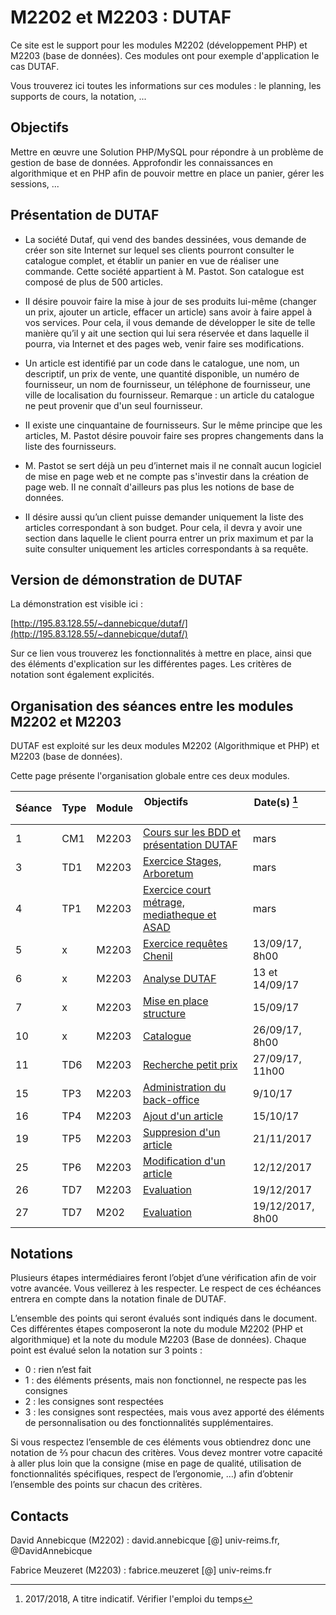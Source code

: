 # M2202 et M2203 : DUTAF

Ce site est le support pour les modules M2202 (développement PHP) et M2203 (base de données). Ces modules ont pour exemple 
d'application le cas DUTAF.

Vous trouverez ici toutes les informations sur ces modules : le planning, les supports de cours, la notation, ...

## Objectifs

Mettre en œuvre une Solution PHP/MySQL pour répondre à un problème de gestion de base de données. Approfondir les connaissances en algorithmique et en PHP afin de pouvoir mettre en place un panier, gérer les sessions, ...

## Présentation de DUTAF

* La société Dutaf, qui vend des bandes dessinées, vous demande de créer son site Internet sur lequel ses clients pourront consulter le catalogue complet, et établir un panier en vue de réaliser une commande. Cette société appartient à M. Pastot. Son catalogue est composé de plus de 500 articles. 

* II désire pouvoir faire la mise à jour de ses produits lui-même (changer un prix, ajouter un article, effacer un article) sans avoir à faire appel à vos services. Pour cela, il vous demande de développer le site de telle manière qu’il y ait une section qui lui sera réservée et dans laquelle il pourra, via Internet et des pages web, venir faire ses modifications. 

* Un article est identifié par un code dans le catalogue, une nom, un descriptif, un prix de vente, une quantité disponible, un numéro de fournisseur, un nom de fournisseur, un téléphone de fournisseur, une ville de localisation du fournisseur. Remarque : un article du catalogue ne peut provenir que d'un seul fournisseur. 

* II existe une cinquantaine de fournisseurs. Sur le même principe que les articles, M. Pastot désire pouvoir faire ses propres changements dans la liste des fournisseurs. 

* M. Pastot se sert déjà un peu d’internet mais il ne connaît aucun logiciel de mise en page web et ne compte pas s'investir dans la création de page web. II ne connaît d'ailleurs pas plus les notions de base de données. 

* II désire aussi qu’un client puisse demander uniquement la liste des articles correspondant à son budget. Pour cela, il devra y avoir une section dans laquelle le client pourra entrer un prix maximum et par la suite consulter uniquement les articles correspondants à sa requête. 

## Version de démonstration de DUTAF

La démonstration est visible ici : 

[http://195.83.128.55/~dannebicque/dutaf/](http://195.83.128.55/~dannebicque/dutaf/)

Sur ce lien vous trouverez les fonctionnalités à mettre en place, ainsi que des éléments d'explication sur les différentes pages. Les critères de notation sont également explicités.


## Organisation des séances entre les modules M2202 et M2203

DUTAF est exploité sur les deux modules M2202 (Algorithmique et PHP) et M2203 (base de données).

Cette page présente l'organisation globale entre ces deux modules.


| Séance | Type  | Module | Objectifs                                         | Date(s) [^1]            |
| ------ | ----- | ------ | --------------------------------------------------| ----------------------- |
|    1   | CM1 | M2203 | [Cours sur les BDD et présentation DUTAF](M2203-seance-1.md) | mars |
|    3   | TD1 | M2203 | [Exercice Stages, Arboretum](M2203-seance-2.md)  | mars |
| 4 | TP1 | M2203 | [Exercice court métrage, mediatheque et ASAD](M2203-seance-3.md)  | mars |
| 5 | x | M2203 | [Exercice requêtes Chenil](M2203-seance-4.md) | 13/09/17, 8h00 |
| 6 | x | M2203 | [Analyse DUTAF](M2203-seance-5.md)  | 13 et 14/09/17 |
| 7 | x | M2203 | [Mise en place structure](M2203-seance-6.md) | 15/09/17 |
| 10 | x | M2203 | [Catalogue](M2203-seance-7.md)  | 26/09/17, 8h00 |
| 11 | TD6 | M2203 | [Recherche petit prix](M2203-seance-8.md) | 27/09/17, 11h00 |
| 15 | TP3 | M2203 | [Administration du back-office](M2203-seance-9.md)  | 9/10/17 |
| 16 | TP4 | M2203 | [Ajout d'un article](M2203-seance-10.md) | 15/10/17 |
| 19 | TP5 | M2203 | [Suppresion d'un article](M2203-seance-11.md) | 21/11/2017 |
| 25 | TP6 | M2203 | [Modification d'un article](M2203-seance-12.md) | 12/12/2017 |
| 26 | TD7 | M2203 | [Evaluation](M2203-seance-13.md) | 19/12/2017 |
| 27 | TD7 | M202 | [Evaluation](M2202-seance-14.md)| 19/12/2017, 8h00 |


[^1]: 2017/2018, A titre indicatif. Vérifier l'emploi du temps

## Notations

Plusieurs étapes intermédiaires feront l’objet d’une vérification afin de voir votre avancée. Vous veillerez à les respecter. Le respect de ces échéances entrera en compte dans la notation finale de DUTAF.

L’ensemble des points qui seront évalués sont indiqués dans le document. Ces différentes étapes composeront la note du module M2202 (PHP et algorithmique) et la note du module M2203 (Base de données). Chaque point est évalué selon la notation sur 3 points :

* 0 : rien n’est fait
* 1 : des éléments présents, mais non fonctionnel, ne respecte pas les consignes
* 2 : les consignes sont respectées
* 3 : les consignes sont respectées, mais vous avez apporté des éléments de personnalisation ou des fonctionnalités supplémentaires.

Si vous respectez l’ensemble de ces éléments vous obtiendrez donc une notation de ⅔ pour chacun des critères. Vous devez montrer votre capacité à aller plus loin que la consigne (mise en page de qualité, utilisation de fonctionnalités spécifiques, respect de l’ergonomie, …) afin d’obtenir l’ensemble des points sur chacun des critères.

## Contacts

David Annebicque (M2202) : david.annebicque [@] univ-reims.fr,  @DavidAnnebicque

Fabrice Meuzeret (M2203) : fabrice.meuzeret [@] univ-reims.fr
